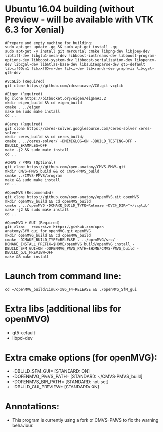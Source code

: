 # Ubuntu 16.04 building (without Preview - will be available with VTK 6.3 for Xenial)
```
#Prepare and empty machine for building:
sudo apt-get update -qq && sudo apt-get install -qq
sudo apt-get -y install git mercurial cmake libpng-dev libjpeg-dev libtiff-dev libglu1-mesa-dev libboost-iostreams-dev libboost-program-options-dev libboost-system-dev libboost-serialization-dev libopencv-dev libcgal-dev libatlas-base-dev libsuitesparse-dev qt5-default libxxf86vm1 libxxf86vm-dev libxi-dev libxrandr-dev graphviz libcgal-qt5-dev

#VCGLib (Required)
git clone https://github.com/cdcseacave/VCG.git vcglib

#Eigen (Required)
hg clone https://bitbucket.org/eigen/eigen#3.2
mkdir eigen_build && cd eigen_build
cmake . ../eigen
make && sudo make install
cd ..

#Ceres (Required)
git clone https://ceres-solver.googlesource.com/ceres-solver ceres-solver
mkdir ceres_build && cd ceres_build/
cmake . ../ceres-solver/ -DMINIGLOG=ON -DBUILD_TESTING=OFF -DBUILD_EXAMPLES=OFF
make -j2 && sudo make install
cd ..

#CMVS / PMVS (Optional)
git clone https://github.com/open-anatomy/CMVS-PMVS.git
mkdir CMVS-PMVS_build && cd CMVS-PMVS_build
cmake ../CMVS-PMVS/program
make && sudo make install
cd ..

#OpenMVS (Recommended)
git clone https://github.com/open-anatomy/openMVS.git openMVS
mkdir openMVS_build && cd openMVS_build
cmake . ../openMVS -DCMAKE_BUILD_TYPE=Release -DVCG_DIR="~/vcglib"
make -j2 && sudo make install
cd ..

#OpenMVG + GUI (Required)
git clone --recursive https://github.com/open-anatomy/SfM_gui_for_openMVG.git openMVG
mkdir openMVG_build && cd openMVG_build
cmake -DCMAKE_BUILD_TYPE=RELEASE . ../openMVG/src/ -DCMAKE_INSTALL_PREFIX=$HOME/openMVG_build/openMVG_install -DBUILD_SFM_GUI=ON -DOPENMVG_PMVS_PATH=$HOME/CMVS-PMVS_build -DBUILD_GUI_PREVIEW=OFF
make && make install
```
# Launch from command line:
```
cd ~/openMVG_build/Linux-x86_64-RELEASE && ./openMVG_SfM_gui
```

# Extra libs (additional libs for openMVG)
* qt5-default 
* libpcl-dev

# Extra cmake options (for openMVG):
* -DBUILD_SFM_GUI=       [STANDARD: ON]
* -DOPENMVG_PMVS_PATH=  [STANDARD: ~/CMVS-PMVS_build]
* -DOPENMVS_BIN_PATH= [STANDARD: not-set]
* -DBUILD_GUI_PREVIEW= [STANDARD: ON]

# Annotations:
* This program is currently using a fork of CMVS-PMVS to fix the warning behaviour. 
